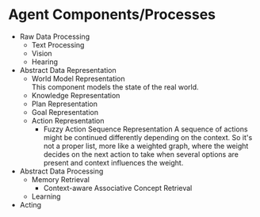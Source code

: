 # Agent Components/Processes

- Raw Data Processing
    - Text Processing
    - Vision
    - Hearing
- Abstract Data Representation
    - World Model Representation  
        This component models the state of the real world.
    - Knowledge Representation
    - Plan Representation
    - Goal Representation
    - Action Representation
        - Fuzzy Action Sequence Representation
            A sequence of actions might be continued differently depending on the context. So it's not a proper list, more like a weighted graph, where the weight decides on the next action to take when several options are present and context influences the weight.
- Abstract Data Processing
    - Memory Retrieval
        - Context-aware Associative Concept Retrieval
    - Learning
- Acting
